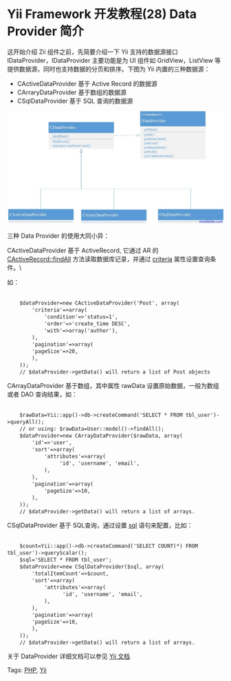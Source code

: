 # Yii Framework 开发教程(28) Data Provider 简介

这开始介绍 Zii 组件之前，先简要介绍一下 Yii 支持的数据源接口 IDataProvider，IDataProvider 主要功能是为 UI 组件如 GridView，ListView 等提供数据源，同时也支持数据的分页和排序。下图为 Yii 内置的三种数据源：

- CActiveDataProvider  基于 Active Record 的数据源
- CArraryDataProvider 基于数组的数据源
- CSqlDataProvider      基于 SQL 查询的数据源

![picture28.1](images/28.1.jpg)

三种 Data Provider 的使用大同小异：

CActiveDataProvider 基于 ActiveRecord, 它通过 AR 的 [CActiveRecord::findAll](http://www.yiiframework.com/doc/api/1.1/CActiveRecord#findAll) 方法读取数据库记录，并通过 [criteria](http://www.yiiframework.com/doc/api/1.1/CActiveDataProvider#criteria) 属性设置查询条件。\

如：

```

    $dataProvider=new CActiveDataProvider('Post', array(
        'criteria'=>array(
            'condition'=>'status=1',
            'order'=>'create_time DESC',
            'with'=>array('author'),
        ),
        'pagination'=>array(
        'pageSize'=>20,
        ),
    ));
    // $dataProvider->getData() will return a list of Post objects

```

CArrayDataProvider 基于数组，其中属性 rawData 设置原始数据，一般为数组或者 DAO 查询结果，如：

```

    $rawData=Yii::app()->db->createCommand('SELECT * FROM tbl_user')->queryAll();
    // or using: $rawData=User::model()->findAll();
    $dataProvider=new CArrayDataProvider($rawData, array(
        'id'=>'user',
        'sort'=>array(
            'attributes'=>array(
                 'id', 'username', 'email',
            ),
        ),
        'pagination'=>array(
            'pageSize'=>10,
        ),
    ));
    // $dataProvider->getData() will return a list of arrays.

```

CSqlDataProvider 基于 SQL查询，通过设置 [sql](http://www.yiiframework.com/doc/api/1.1/CSqlDataProvider#sql) 语句来配置，比如：

```

    $count=Yii::app()->db->createCommand('SELECT COUNT(*) FROM tbl_user')->queryScalar();
    $sql='SELECT * FROM tbl_user';
    $dataProvider=new CSqlDataProvider($sql, array(
        'totalItemCount'=>$count,
        'sort'=>array(
            'attributes'=>array(
                  'id', 'username', 'email',
            ),
        ),
        'pagination'=>array(
        'pageSize'=>10,
        ),
    ));
    // $dataProvider->getData() will return a list of arrays.

```

关于 DataProvider 详细文档可以参见 [Yii 文档](http://www.yiiframework.com/doc/api/1.1/CDataProvider)

Tags: [PHP](http://www.imobilebbs.com/wordpress/archives/tag/php), [Yii](http://www.imobilebbs.com/wordpress/archives/tag/yii)


    